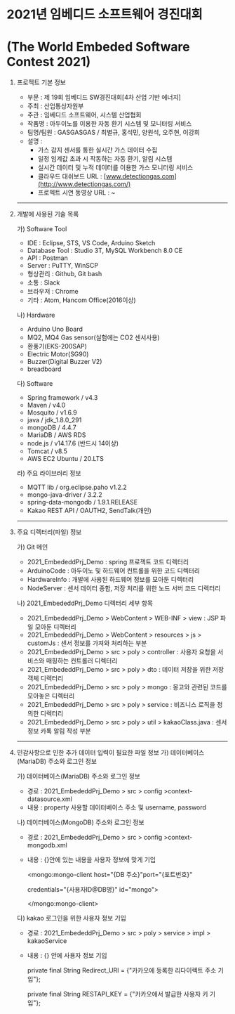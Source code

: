 # 2021년 임베디드 소프트웨어 경진대회
# (The World Embeded Software Contest 2021)

1. 프로젝트 기본 정보
    - 부문 : 제 19회 임베디드 SW경진대회[4차 산업 기반 에너지]
    - 주최 : 산업통상자원부
    - 주관 : 임베디드 소프트웨어, 시스템 산업협회
    - 작품명 : 아두이노를 이용한 자동 환기 시스템 및 모니터링 서비스
    - 팀명/팀원 : GASGASGAS / 최별규, 홍석민, 양원석, 오주현, 이강희
    - 설명 :
        - 가스 감지 센서를 통한 실시간 가스 데이터 수집
        - 일정 임계값 초과 시 작동하는 자동 환기, 알림 시스템
        - 실시간 데이터 및 누적 데이터를 이용한 가스 모니터링 서비스
        - 클라우드 대쉬보드 URL : [www.detectiongas.com](http://www.detectiongas.com/)
        - 프로젝트 시연 동영상 URL : ~

    ---

2. 개발에 사용된 기술 목록

    가) Software Tool

    - IDE : Eclipse, STS, VS Code, Arduino Sketch
    - Database Tool : Studio 3T, MySQL Workbench 8.0 CE
    - API : Postman
    - Server : PuTTY, WinSCP
    - 형상관리 : Github, Git bash
    - 소통 : Slack
    - 브라우저 : Chrome
    - 기타 : Atom, Hancom Office(2016이상)

    나) Hardware

    - Arduino Uno Board
    - MQ2, MQ4 Gas sensor(실험에는 CO2 센서사용)
    - 환풍기(EKS-200SAP)
    - Electric Motor(SG90)
    - Buzzer(Digital Buzzer V2)
    - breadboard

    다) Software

    - Spring framework / v4.3
    - Maven / v4.0
    - Mosquito / v1.6.9
    - java / jdk_1.8.0_291
    - mongoDB / 4.4.7
    - MariaDB / AWS RDS
    - node.js / v14.17.6 (반드시 14이상)
    - Tomcat / v8.5
    - AWS EC2 Ubuntu / 20.LTS

    라) 주요 라이브러리 정보

    - MQTT lib / org.eclipse.paho v1.2.2
    - mongo-java-driver / 3.2.2
    - spring-data-mongodb / 1.9.1.RELEASE
    - Kakao REST API / OAUTH2, SendTalk(개인)

    ---

3. 주요 디렉터리(파일) 정보

    가) Git 메인

    - 2021_EmbededdPrj_Demo : spring 프로젝트 코드 디렉터리
    - ArduinoCode : 아두이노 및 하드웨어 컨트롤을 위한 코드 디렉터리
    - HardwareInfo : 개발에 사용된 하드웨어 정보를 모아둔 디렉터리
    - NodeServer : 센서 데이터 종합, 저장 처리를 위한 노드 서버 코드 디렉터리

    나) 2021_EmbededdPrj_Demo 디렉터리 세부 항목

    - 2021_EmbededdPrj_Demo > WebContent > WEB-INF > view : JSP 파일 모아둔 디렉터리
    - 2021_EmbededdPrj_Demo > WebContent > resources > js > customJs : 센서 정보를 가져와 처리하는 부분
    - 2021_EmbededdPrj_Demo > src > poly > controller : 사용자 요청을 서비스와 매핑하는 컨트롤러 디렉터리
    - 2021_EmbededdPrj_Demo > src > poly > dto : 데이터 저장을 위한 저장 객체 디렉터리
    - 2021_EmbededdPrj_Demo > src > poly > mongo : 몽고와 관련된 코드를 모아놓은 디렉터리
    - 2021_EmbededdPrj_Demo > src > poly > service : 비즈니스 로직을 정의한 디렉터리
    - 2021_EmbededdPrj_Demo > src > poly > util > kakaoClass.java : 센서 정보 카톡 알림 작성 부분

    ---

4. 민감사항으로 인한 추가 데이터 입력이 필요한 파일 정보 가) 데이터베이스(MariaDB) 주소와 로그인 정보

    가) 데이터베이스(MariaDB) 주소와 로그인 정보

    - 경로 : 2021_EmbededdPrj_Demo > src > config >context-datasource.xml
    - 내용 : property 사용할 데이터베이스 주소 및 username, password

    나) 데이터베이스(MongoDB) 주소와 로그인 정보

    - 경로 : 2021_EmbededdPrj_Demo > src > config >context-mongodb.xml
    - 내용 : {}안에 있는 내용을 사용자 정보에 맞게 기입

        <mongo:mongo-client host="{DB 주소}"port="{포트번호}"

        credentials="{사용자ID@DB명}" id="mongo">

        </mongo:mongo-client>

    다) kakao 로그인을 위한 사용자 정보 기입

    - 경로 : 2021_EmbededdPrj_Demo > src > poly > service > impl > kakaoService
    - 내용 : {} 안에 사용자 정보 기입

        private final String Redirect_URI = {"카카오에 등록한 리다이렉트 주소 기입"};

        private final String RESTAPI_KEY = {"카카오에서 발급한 사용자 키 기입"};

